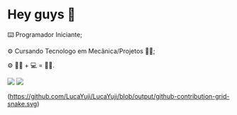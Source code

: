 # **Hey guys** 👋

⌨️ Programador Iniciante;

⚙️ Cursando Tecnologo em Mecânica/Projetos 👨‍🔧;
 
⚙️ 👨‍🔧 + 💻 = 👨‍💻.


<div>
  
  <img  src="https://github-readme-stats.vercel.app/api?username=LucaYuji&show_icons=true&theme=great-gatsby&include_all_commits=true&count_private=true"/>
  <img src="https://github-readme-stats.vercel.app/api/top-langs/?username=LucaYuji&layout=compact&langs_count=16&theme=great-gatsby"/>
</div>

(https://github.com/LucaYuji/LucaYuji/blob/output/github-contribution-grid-snake.svg)
